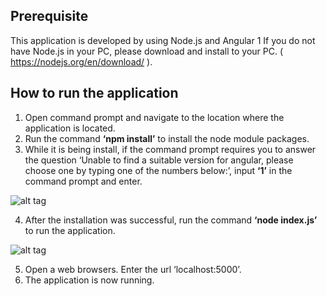 ## Prerequisite
This application is developed by using Node.js and Angular 1
If you do not have Node.js in your PC, please download and install to your PC.
( https://nodejs.org/en/download/ ). 

## How to run the application
1.	Open command prompt and navigate to the location where the application is located.
2.	Run the command **‘npm install’** to install the node module packages.
3. While it is being install, if the command prompt requires you to answer the question 
‘Unable to find a suitable version for angular, please choose one by typing one of the numbers below:’, 
input **‘1’** in the command prompt and enter.

![alt tag](https://preview.ibb.co/gg4785/Picture1.png)

4. After the installation was successful, run the command **‘node index.js’** to run the application.	

![alt tag](https://image.ibb.co/cdUUMQ/Picture1.png)

5.	Open a web browsers. Enter the url ‘localhost:5000’.
6. The application is now running.
